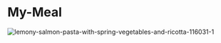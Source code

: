 # My-Meal

![lemony-salmon-pasta-with-spring-vegetables-and-ricotta-116031-1](https://github.com/user-attachments/assets/d5702838-0bec-493c-8ee5-01c6f381f350)
